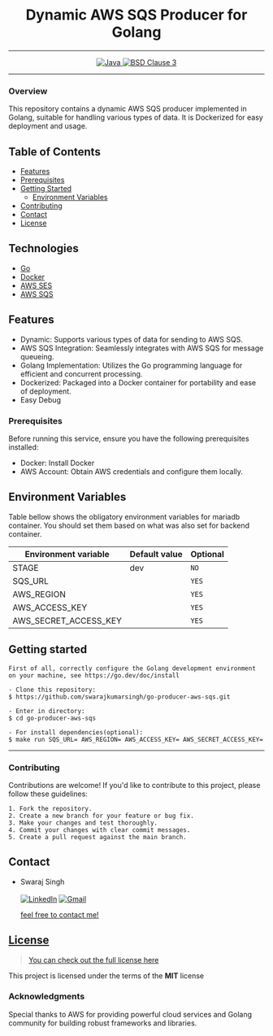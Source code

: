 # <h1 align="center">Dynamic AWS SQS Producer for Golang</h1>
___
<p align="center">
<a href="Java url">
    <img alt="Java" src="https://img.shields.io/badge/Go-00ADD8?style=for-the-badge&logo=go&logoColor=white" />
</a>
<a href="License url" >
        <img alt="BSD Clause 3" src="https://img.shields.io/badge/License-MIT-yellow.svg"/>
    </a>
</p>

---

### Overview
This repository contains a dynamic AWS SQS producer implemented in Golang, suitable for handling various types of data. It is Dockerized for easy deployment and usage.


## Table of Contents

- [Features](#features)
- [Prerequisites](#prerequisites)
- [Getting Started](#getting-started)
   - [Environment Variables](#environment-variables)
- [Contributing](#contributing)
- [Contact](#contact)
- [License](#license)

## Technologies <a name="technologies"></a>

- [Go](https://golang.org/)
- [Docker](https://www.docker.com/)
- [AWS SES](https://aws.amazon.com/)
- [AWS SQS](https://aws.amazon.com/)

## Features

- Dynamic: Supports various types of data for sending to AWS SQS.
- AWS SQS Integration: Seamlessly integrates with AWS SQS for message queueing.
- Golang Implementation: Utilizes the Go programming language for efficient and concurrent processing.
- Dockerized: Packaged into a Docker container for portability and ease of deployment.
- Easy Debug

### Prerequisites
Before running this service, ensure you have the following prerequisites installed:

- Docker: Install Docker
- AWS Account: Obtain AWS credentials and configure them locally.

## Environment Variables

Table bellow shows the obligatory environment variables for mariadb container. You should set them based on what was also set for backend container.

Environment variable  | Default value | Optional
--- | --- | ---
STAGE | dev | `NO`
SQS_URL |  | `YES`
AWS_REGION |  | `YES`
AWS_ACCESS_KEY |  | `YES`
AWS_SECRET_ACCESS_KEY |  | `YES`

## Getting started
   ```
   First of all, correctly configure the Golang development environment on your machine, see https://go.dev/doc/install
   
   - Clone this repository:
   $ https://github.com/swarajkumarsingh/go-producer-aws-sqs.git

   - Enter in directory:
   $ cd go-producer-aws-sqs

   - For install dependencies(optional):
   $ make run SQS_URL= AWS_REGION= AWS_ACCESS_KEY= AWS_SECRET_ACCESS_KEY=
   ```
---

### Contributing
Contributions are welcome! If you'd like to contribute to this project, please follow these guidelines:
```
1. Fork the repository.
2. Create a new branch for your feature or bug fix.
3. Make your changes and test thoroughly.
4. Commit your changes with clear commit messages.
5. Create a pull request against the main branch.
```

## Contact

- Swaraj Singh <br> <br>
  <a  href="https://www.linkedin.com/in/swarajkumarsingh/" target="_blank"><img alt="LinkedIn" src="https://img.shields.io/badge/linkedin%20-%230077B5.svg?&style=for-the-badge&logo=linkedin&logoColor=white" /></a>
  <a href="sswaraj169@gmail.com"><img  alt="Gmail" src="https://img.shields.io/badge/Gmail-D14836?style=for-the-badge&logo=gmail&logoColor=white" />

  feel free to contact me!

## License

> You can check out the full license [here](https://github.com/swarajkumarsingh/go-producer-aws-sqs/blob/main/LICENSE)

This project is licensed under the terms of the **MIT** license

### Acknowledgments
Special thanks to AWS for providing powerful cloud services and Golang community for building robust frameworks and libraries.
